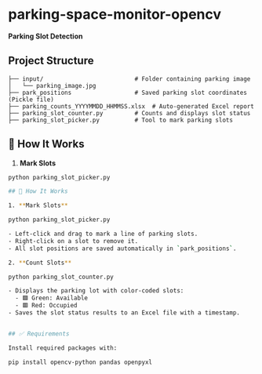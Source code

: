 # parking-space-monitor-opencv

 **Parking Slot Detection**

## Project Structure

    ├── input/                          # Folder containing parking image
    │   └── parking_image.jpg
    ├── park_positions                  # Saved parking slot coordinates (Pickle file)
    ├── parking_counts_YYYYMMDD_HHMMSS.xlsx  # Auto-generated Excel report
    ├── parking_slot_counter.py         # Counts and displays slot status
    ├── parking_slot_picker.py          # Tool to mark parking slots


## 🔧 How It Works

1. **Mark Slots**

```bash
python parking_slot_picker.py

## 🔧 How It Works

1. **Mark Slots**

python parking_slot_picker.py

- Left-click and drag to mark a line of parking slots.
- Right-click on a slot to remove it.
- All slot positions are saved automatically in `park_positions`.

2. **Count Slots**

python parking_slot_counter.py

- Displays the parking lot with color-coded slots:
  - 🟩 Green: Available
  - 🟥 Red: Occupied
- Saves the slot status results to an Excel file with a timestamp.


## ✅ Requirements

Install required packages with:

pip install opencv-python pandas openpyxl

